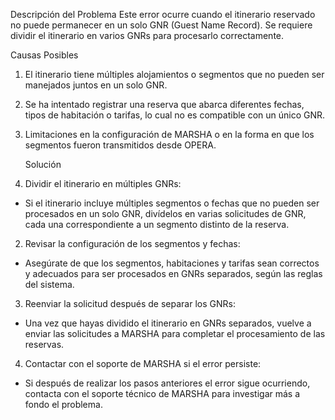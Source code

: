 Descripción del Problema
Este error ocurre cuando el itinerario reservado no puede permanecer en un solo GNR (Guest Name Record). Se requiere dividir el itinerario en varios GNRs para procesarlo correctamente.

Causas Posibles
1. El itinerario tiene múltiples alojamientos o segmentos que no pueden ser manejados juntos en un solo GNR.
2. Se ha intentado registrar una reserva que abarca diferentes fechas, tipos de habitación o tarifas, lo cual no es compatible con un único GNR.
3. Limitaciones en la configuración de MARSHA o en la forma en que los segmentos fueron transmitidos desde OPERA.

   Solución
1. Dividir el itinerario en múltiples GNRs:

* Si el itinerario incluye múltiples segmentos o fechas que no pueden ser procesados en un solo GNR, divídelos en varias solicitudes de GNR, cada una correspondiente a un segmento distinto de la reserva.

2. Revisar la configuración de los segmentos y fechas:

* Asegúrate de que los segmentos, habitaciones y tarifas sean correctos y adecuados para ser procesados en GNRs separados, según las reglas del sistema.

3. Reenviar la solicitud después de separar los GNRs:

* Una vez que hayas dividido el itinerario en GNRs separados, vuelve a enviar las solicitudes a MARSHA para completar el procesamiento de las reservas.

4. Contactar con el soporte de MARSHA si el error persiste:

* Si después de realizar los pasos anteriores el error sigue ocurriendo, contacta con el soporte técnico de MARSHA para investigar más a fondo el problema.
